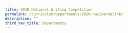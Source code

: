 ```yaml
---
title: 2020 National Writing Competition
permalink: /curriculum/Departments/2020-nwc/permalink/
description: ""
third_nav_title: Departments
---
```


